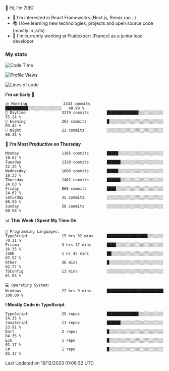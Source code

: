 👋 Hi, I’m 7IBO

- 👀 I’m interested in React Frameworks (Next.js, Remix.run...)
- 📚 I love learning new technologies, projects and open source code (mostly in js/ts)
- 💼 I'm currently working at Fluidexpert (France) as a junior lead developer

### My stats
<!--START_SECTION:waka-->
![Code Time](http://img.shields.io/badge/Code%20Time-373%20hrs%205%20mins-blue)

![Profile Views](http://img.shields.io/badge/Profile%20Views-0-blue)

![Lines of code](https://img.shields.io/badge/From%20Hello%20World%20I%27ve%20Written-7.1%20million%20lines%20of%20code-blue)

**I'm an Early 🐤** 

```text
🌞 Morning                2433 commits        ██████████░░░░░░░░░░░░░░░   40.99 % 
🌆 Daytime                3279 commits        ██████████████░░░░░░░░░░░   55.24 % 
🌃 Evening                203 commits         █░░░░░░░░░░░░░░░░░░░░░░░░   03.42 % 
🌙 Night                  21 commits          ░░░░░░░░░░░░░░░░░░░░░░░░░   00.35 % 
```
📅 **I'm Most Productive on Thursday** 

```text
Monday                   1105 commits        █████░░░░░░░░░░░░░░░░░░░░   18.62 % 
Tuesday                  1320 commits        ██████░░░░░░░░░░░░░░░░░░░   22.24 % 
Wednesday                1088 commits        █████░░░░░░░░░░░░░░░░░░░░   18.33 % 
Thursday                 1462 commits        ██████░░░░░░░░░░░░░░░░░░░   24.63 % 
Friday                   868 commits         ████░░░░░░░░░░░░░░░░░░░░░   14.62 % 
Saturday                 35 commits          ░░░░░░░░░░░░░░░░░░░░░░░░░   00.59 % 
Sunday                   58 commits          ░░░░░░░░░░░░░░░░░░░░░░░░░   00.98 % 
```


📊 **This Week I Spent My Time On** 

```text
💬 Programming Languages: 
TypeScript               15 hrs 32 mins      ██████████████████░░░░░░░   70.11 % 
Prisma                   3 hrs 37 mins       ████░░░░░░░░░░░░░░░░░░░░░   16.35 % 
JSON                     1 hr 45 mins        ██░░░░░░░░░░░░░░░░░░░░░░░   07.97 % 
Other                    36 mins             █░░░░░░░░░░░░░░░░░░░░░░░░   02.77 % 
TSConfig                 13 mins             ░░░░░░░░░░░░░░░░░░░░░░░░░   01.03 % 

💻 Operating System: 
Windows                  22 hrs 9 mins       █████████████████████████   100.00 % 
```

**I Mostly Code in TypeScript** 

```text
TypeScript               25 repos            ██████████████░░░░░░░░░░░   54.35 % 
JavaScript               11 repos            ██████░░░░░░░░░░░░░░░░░░░   23.91 % 
Dart                     2 repos             █░░░░░░░░░░░░░░░░░░░░░░░░   04.35 % 
EJS                      1 repo              █░░░░░░░░░░░░░░░░░░░░░░░░   02.17 % 
C#                       1 repo              █░░░░░░░░░░░░░░░░░░░░░░░░   02.17 % 
```




 Last Updated on 19/12/2023 01:08:32 UTC
<!--END_SECTION:waka-->
